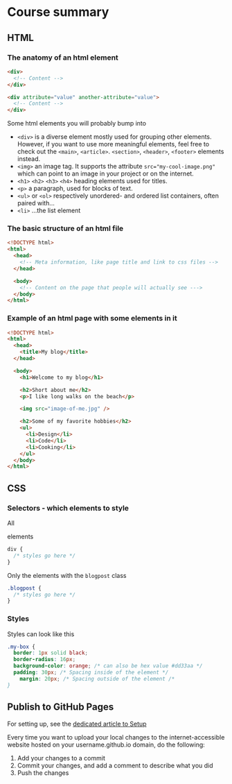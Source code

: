 # Course summary

<!-- ## Visual Studio Code editor -->

## HTML

### The anatomy of an html element

```html
<div>
  <!-- Content -->
</div>
```

```html
<div attribute="value" another-attribute="value">
  <!-- Content -->
</div>
```

Some html elements you will probably bump into

- `<div>` is a diverse element mostly used for grouping other elements. However, if you want to use more meaningful elements, feel free to check out the `<main>`, `<article>`. `<section>`, `<header>`, `<footer>` elements instead.
- `<img>` an image tag. It supports the attribute `src="my-cool-image.png"` which can point to an image in your project or on the internet.
- `<h1>` `<h2>` `<h3>` `<h4>` heading elements used for titles.
- `<p>` a paragraph, used for blocks of text.
- `<ul>` or `<ol>` respectively unordered- and ordered list containers, often paired with...
- `<li>` ...the list element

### The basic structure of an html file

```html
<!DOCTYPE html>
<html>
  <head>
    <!-- Meta information, like page title and link to css files -->
  </head>

  <body>
    <!-- Content on the page that people will actually see --->
  </body>
</html>
```

### Example of an html page with some elements in it

```html
<!DOCTYPE html>
<html>
  <head>
    <title>My blog</title>
  </head>

  <body>
    <h1>Welcome to my blog</h1>

    <h2>Short about me</h2>
    <p>I like long walks on the beach</p>

    <img src="image-of-me.jpg" />

    <h2>Some of my favorite hobbies</h2>
    <ul>
      <li>Design</li>
      <li>Code</li>
      <li>Cooking</li>
    </ul>
  </body>
</html>
```

## CSS

### Selectors - which elements to style

All <div> elements

```css
div {
  /* styles go here */
}
```

Only the elements with the `blogpost` class

```css
.blogpost {
  /* styles go here */
}
```

### Styles

Styles can look like this

```css
.my-box {
  border: 1px solid black;
  border-radius: 16px;
  background-color: orange; /* can also be hex value #dd33aa */
  padding: 30px; /* Spacing inside of the element */
	margin: 20px; /* Spacing outside of the element /*
}
```

## Publish to GitHub Pages

For setting up, see the [dedicated article to Setup](setup.md)

Every time you want to upload your local changes to the internet-accessible website hosted on your username.github.io domain, do the following:

1. Add your changes to a commit
2. Commit your changes, and add a comment to describe what you did
3. Push the changes
